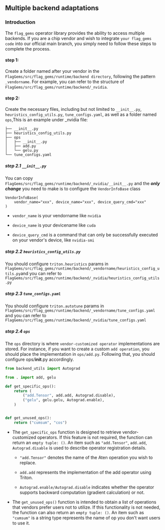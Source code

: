 ## Multiple backend adaptations
### Introduction
The `flag_gems` operator library provides the ability to access multiple backends.  If you are a chip vendor and wish to integrate  `your flag_gems code` into our official main branch, you simply need to follow these steps to complete the process.

#### step 1:
Create a folder named after your vendor in the  `FlagGems/src/flag_gems/runtime/backend directory`, following the pattern `_vendorname`. For example, you can refer to the structure of  `FlagGems/src/flag_gems/runtime/backend/_nvidia`.

#### step 2:
Create the necessary files, including but not limited to `__init__.py`, `heuristics_config_utils.py`, `tune_configs.yaml`, as well as a folder named  `ops`,This is an example under _nvidia file:
```
├── __init__.py
├── heuristics_config_utils.py
├── ops
│   ├── __init__.py
│   ├── add.py
│   └── gelu.py
└── tune_configs.yaml
```

##### step 2.1  `__init__.py`

You can copy `FlagGems/src/flag_gems/runtime/backend/_nvidia/__init__.py` and the  ***only change***  you need to make is to configure the `VendorInfoBase` class
```
VendorInfoBase(
    vendor_name="xxx", device_name="xxx", device_query_cmd="xxx"
)
```
- `vendor_name` is your vendorname like `nvidia`

- `device_name` is your devicename like `cuda`

- `device_query_cmd` is a command that can only be successfully executed on your vendor's device, like `nvidia-smi`

##### step 2.2  `heuristics_config_utils.py`

You should configure  `triton.heuristics` params in `FlagGems/src/flag_gems/runtime/backend/_vendorname/heuristics_config_utils.py`and you can  refer to `FlagGems/src/flag_gems/runtime/backend/_nvidia/heuristics_config_utils.py`

##### step 2.3  `tune_configs.yaml`
You should configure  `triton.autotune` params in `FlagGems/src/flag_gems/runtime/backend/_vendorname/tune_configs.yaml` and you can refer to `FlagGems/src/flag_gems/runtime/backend/_nvidia/tune_configs.yaml`

##### step 2.4  `ops`
The `ops` directory is where `vendor-customized operator` implementations are stored. For instance, if you want to create a custom `add operation`, you should place the implementation in `ops/add.py`. Following that, you should configure ops/__init__.py accordingly.
```python
from backend_utils import Autograd

from . import add, gelu

def get_specific_ops():
    return (
        ("add.Tensor", add.add, Autograd.disable),
        ("gelu", gelu.gelu, Autograd.enable),
    )


def get_unused_ops():
    return ("cumsum", "cos")
```
- The `get_specific_ops` function is designed to retrieve vendor-customized operators. If this feature is not required, the function can return an `empty tuple: ()`. An item such as `"add.Tensor"`, `add.add`, `Autograd.disable` is used to describe operator registration details.


    - `"add.Tensor"` denotes the name of the Aten operation you wish to replace.

    - `add.add` represents the implementation of the add operator using Triton.

    - `Autograd.enable/Autograd.disable` indicates whether the operator supports backward computation (gradient calculation) or not.

- The `get_unused_ops()` function is intended to obtain a list of operations that vendors prefer users not to utilize. If this functionality is not needed, the function can also return an `empty tuple: ()`. An item such as `"cumsum"`  is a string type represents the name of op you don't want users to use it.
